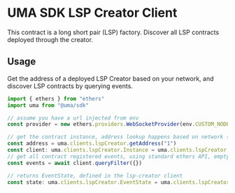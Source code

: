 # UMA SDK LSP Creator Client

This contract is a long short pair (LSP) factory. Discover all LSP contracts deployed through the creator.

## Usage

Get the address of a deployed LSP Creator based on your network, and discover LSP contracts by querying events.

```js
import { ethers } from "ethers"
import uma from "@uma/sdk"

// assume you have a url injected from env
const provider = new ethers.providers.WebSocketProvider(env.CUSTOM_NODE_URL)

// get the contract instance, address lookup happens based on network (1)
const address = uma.clients.lspCreator.getAddress("1")
const client: uma.clients.lspCreator.Instance = uma.clients.lspCreator.connect(address, provider)
// get all contract registered events, using standard ethers API, empty object gets all events for all time.
const events = await client.queryFilter({})

// returns EventState, defined in the lsp-creator client
const state: uma.clients.lspCreator.EventState = uma.clients.lspCreator.getEventState(events)
```
